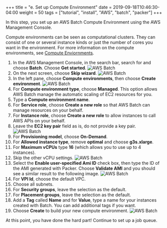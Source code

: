 +++
title = "e. Set up Compute Environment"
date = 2019-09-18T10:46:30-04:00
weight = 50
tags = ["tutorial", "install", "AWS", "batch", "packer"]
+++

In this step, you set up an AWS Batch Compute Environment using the AWS Management Console.

Compute environments can be seen as computational clusters. They can consist of one or several instance kinds or just the number of cores you want in the environment. For more information on the compute environments, see [Compute Enviornments](https://docs.aws.amazon.com/batch/latest/userguide/compute_environments.html).

1. In the AWS Management Console, in the search bar, search for and choose **Batch**. Choose **Get started**.
![AWS Batch](/images/aws-batch/batch1.png)
2. On the next screen, choose **Skip wizard**.
![AWS Batch](/images/aws-batch/batch2.png)
3. In the left pane, choose **Compute environments**, then choose **Create environment**.
![AWS Batch](/images/aws-batch/batch3.png)
4. For **Compute environment type**, choose **Managed**. This option allows AWS Batch manage the automatic scaling of EC2 resources for you.
5. Type a **Compute environment name**.
6. For **Service role**, choose **Create a new role** so that AWS Batch can manage resources on your behalf.
7. For **Instance role**, choose **Create a new role** to allow instances to call AWS APIs on your behalf.
8. Leave the **EC2 key pair** field as is, do not provide a key pair.
![AWS Batch](/images/aws-batch/batch4.png)
9. For **Provisioning model**, choose **On-Demand**.
10. For **Allowed instance type**, remove **optimal** and choose **g3s.xlarge**.
11. For **Maximum vCPUs** type **16** (which allows you to use up to 4 instances).
12. Skip the other vCPU settings.
![AWS Batch](/images/aws-batch/batch5_g3.png)
13. Select the **Enable user-specified Ami ID** check box, then type the ID of the AMI generated with Packer. Choose **Validate AMI** and you should see a similar result to the following image.
![AWS Batch](/images/aws-batch/batch6.png)
14. For **VPI Id**, choose the default VPC.
15. Choose all subnets.
16. For **Security groups**, leave the selection as the default.
17. For **Placement groups**, leave the selection as the default.
18. Add a **Tag** called **Name** and for **Value**, type a name for your instances created with Batch. You can add additional tags if you want.
19. Choose **Create** to build your new compute environment.
![AWS Batch](/images/aws-batch/batch7.png)

At this point, you have done the hard part! Continue to set up a job queue.



